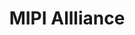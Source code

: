 ---
blog: https://mipi.org/blog
facebook: https://facebook.com/mipialliance
linkedin: https://linkedin.com/company/mipi-alliance
logohandle: mipi
sort: mipi
title: MIPI Allliance
twitter: https://x.com/mipi_alliance
website: https://www.mipi.org/
youtube: https://youtube.com/user/MIPIAlliance
---